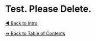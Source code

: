 # Test. Please Delete.

[:arrow_backward: Back to Intro](./Intro.md) <!-- BackOne -->

[:rewind: Back to Table of Contents](../../README.md) <!-- BackToC -->
